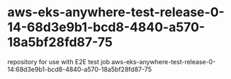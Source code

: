 # aws-eks-anywhere-test-release-0-14-68d3e9b1-bcd8-4840-a570-18a5bf28fd87-75
repository for use with E2E test job aws-eks-anywhere-test-release-0-14:68d3e9b1-bcd8-4840-a570-18a5bf28fd87-75
